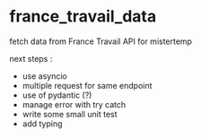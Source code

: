 # france_travail_data
fetch data from France Travail API for mistertemp


next steps :
* use asyncio
* multiple request for same endpoint
* use of pydantic (?) 
* manage error with try catch
* write some small unit test
* add typing